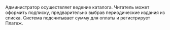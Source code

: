Администратор осуществляет ведение каталога. Читатель может оформить подписку, предварительно выбрав периодические издания из списка. Система подсчитывает сумму для оплаты и регистрирует Платеж.